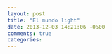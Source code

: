 ```yaml
---
layout: post
title: "El mundo light"
date: 2013-12-03 14:21:06 -0500
comments: true
categories: 
---
```

